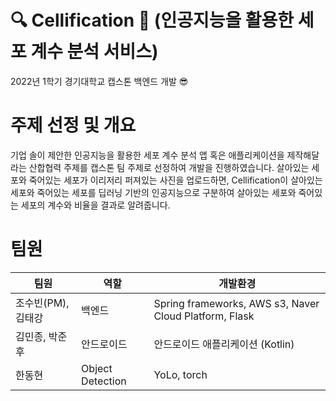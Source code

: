 # 🔍 Cellification 🔎 (인공지능을 활용한 세포 계수 분석 서비스)
2022년 1학기 경기대학교 캡스톤 백엔드 개발 😎

# 주제 선정 및 개요
기업 솔이 제안한 인공지능을 활용한 세포 계수 분석 앱 혹은 애플리케이션을 제작해달라는 산합협력 주제를 캡스톤 팀 주제로 선정하여 개발을 진행하였습니다. 살아있는 세포와 죽어있는 세포가 이리저리 퍼져있는 사진을 업로드하면, Cellification이 살아있는 세포와 죽어있는 세포를 딥러닝 기반의 인공지능으로 구분하여 살아있는 세포와 죽어있는 세포의 계수와 비율을 결과로 알려줍니다.

# 팀원
| 팀원 | 역할 | 개발환경 
|-----|-----|--------
|조수빈(PM), 김태강| 백엔드 | Spring frameworks, AWS s3, Naver Cloud Platform, Flask
|김민종, 박준후| 안드로이드 | 안드로이드 애플리케이션 (Kotlin)
|한동현| Object Detection | YoLo, torch
